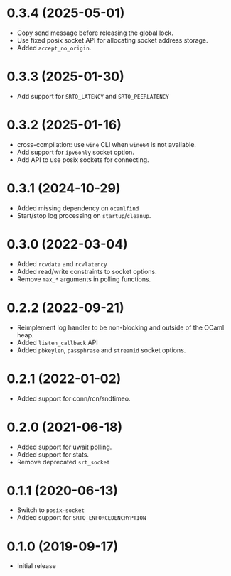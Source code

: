 0.3.4 (2025-05-01)
====
* Copy send message before releasing the global lock.
* Use fixed posix socket API for allocating socket address
  storage.
* Added `accept_no_origin`.

0.3.3 (2025-01-30)
=====
* Add support for `SRTO_LATENCY` and `SRTO_PEERLATENCY`

0.3.2 (2025-01-16)
=====
* cross-compilation: use `wine` CLI when `wine64`
  is not available.
* Add support for `ipv6only` socket option.
* Add API to use posix sockets for connecting.

0.3.1 (2024-10-29)
=====
* Added missing dependency on `ocamlfind`
* Start/stop log processing on `startup`/`cleanup`.

0.3.0 (2022-03-04)
=====
* Added `rcvdata` and `rcvlatency`
* Added read/write constraints to socket options.
* Remove `max_*` arguments in polling functions.

0.2.2 (2022-09-21)
=====
* Reimplement log handler to be non-blocking and
  outside of the OCaml heap.
* Added `listen_callback` API
* Added `pbkeylen`, `passphrase` and `streamid` socket options.

0.2.1 (2022-01-02)
=====
* Added support for conn/rcn/sndtimeo.

0.2.0 (2021-06-18)
=====
* Added support for uwait polling.
* Added support for stats.
* Remove deprecated `srt_socket` 

0.1.1 (2020-06-13)
=====
* Switch to `posix-socket`
* Added support for `SRTO_ENFORCEDENCRYPTION`

0.1.0 (2019-09-17)
=====
* Initial release
